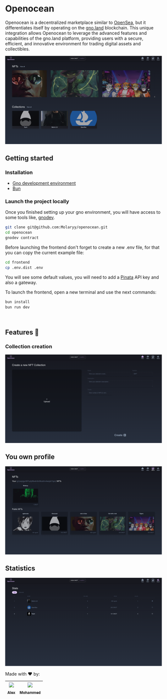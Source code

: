 # Openocean

Openocean is a decentralized marketplace similar to [OpenSea](https://opensea.io/), but it differentiates itself by operating on the [gno.land](https://gno.land/) blockchain. This unique integration allows Openocean to leverage the advanced features and capabilities of the gno.land platform, providing users with a secure, efficient, and innovative environment for trading digital assets and collectibles.

![](.github/assets/marketplace.png)


## Getting started
### Installation
- [Gno development environment](https://arc.net/l/quote/tbvcmtfj)
- [Bun](https://bun.sh/docs/installation)

### Launch the project locally
Once you finished setting up your gno environment, you will have access to some tools like, [gnodev](https://docs.gno.land/gno-tooling/cli/gno-tooling-gnodev).

```sh
git clone git@github.com:Molaryy/openocean.git
cd openocean
gnodev contract
```

Before launching the frontend don't forget to create a new .env file, for that you can copy the current example file:
```sh
cd frontend
cp .env.dist .env
```

You will see some default values, you will need to add a [Pinata](https://www.pinata.cloud/) API key and also a gateway.

To launch the frontend, open a new terminal and use the next commands:
```sh
bun install
bun run dev
```

</br>

## Features :rocket:

### Collection creation
![](.github/assets/create-new-collection.png)

## You own profile
![](.github/assets/my-nfts.png)

## Statistics
![](.github/assets/statistics.png)

Made with :heart: by:

| [<img src="https://github.com/agherasie.png?size=85" width=85><br><sub>Alex</sub>](https://github.com/agherasie) | [<img src="https://github.com/molaryy.png?size=85" width=85><br><sub>Mohammed</sub>](https://github.com/molaryy)
|:---:|:---:|
